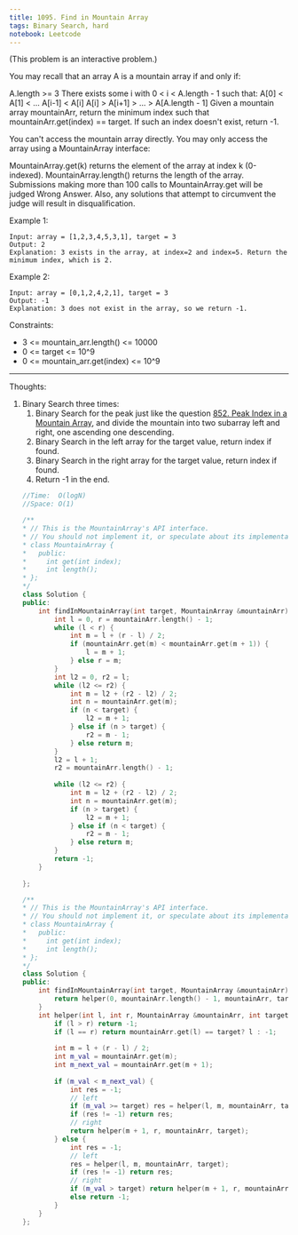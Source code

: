 ```yaml
---
title: 1095. Find in Mountain Array
tags: Binary Search, hard
notebook: Leetcode
---
```


(This problem is an interactive problem.)

You may recall that an array A is a mountain array if and only if:

A.length >= 3
There exists some i with 0 < i < A.length - 1 such that:
A[0] < A[1] < ... A[i-1] < A[i]
A[i] > A[i+1] > ... > A[A.length - 1]
Given a mountain array mountainArr, return the minimum index such that mountainArr.get(index) == target.  If such an index doesn't exist, return -1.

You can't access the mountain array directly.  You may only access the array using a MountainArray interface:

MountainArray.get(k) returns the element of the array at index k (0-indexed).
MountainArray.length() returns the length of the array.
Submissions making more than 100 calls to MountainArray.get will be judged Wrong Answer.  Also, any solutions that attempt to circumvent the judge will result in disqualification.

 

Example 1:
```
Input: array = [1,2,3,4,5,3,1], target = 3
Output: 2
Explanation: 3 exists in the array, at index=2 and index=5. Return the minimum index, which is 2.
```
Example 2:
```
Input: array = [0,1,2,4,2,1], target = 3
Output: -1
Explanation: 3 does not exist in the array, so we return -1.
 ```

Constraints:

- 3 <= mountain_arr.length() <= 10000
- 0 <= target <= 10^9
- 0 <= mountain_arr.get(index) <= 10^9

----------
Thoughts:
1. Binary Search three times:
    1. Binary Search for the peak just like the question [852. Peak Index in a Mountain Array](https://leetcode.com/problems/peak-index-in-a-mountain-array/), and divide the mountain into two subarray left and right, one ascending one descending.
    2. Binary Search in the left array for the target value, return index if found.
    3. Binary Search in the right array for the target value,
    return index if found.
    4. Return -1 in the end.
    ```c++
    //Time:  O(logN)
    //Space: O(1)

    /**
    * // This is the MountainArray's API interface.
    * // You should not implement it, or speculate about its implementation
    * class MountainArray {
    *   public:
    *     int get(int index);
    *     int length();
    * };
    */
    class Solution {
    public:
        int findInMountainArray(int target, MountainArray &mountainArr) {
            int l = 0, r = mountainArr.length() - 1;
            while (l < r) {
                int m = l + (r - l) / 2;
                if (mountainArr.get(m) < mountainArr.get(m + 1)) {
                    l = m + 1;
                } else r = m;
            }
            int l2 = 0, r2 = l;
            while (l2 <= r2) {
                int m = l2 + (r2 - l2) / 2;
                int n = mountainArr.get(m);
                if (n < target) {
                    l2 = m + 1;
                } else if (n > target) {
                    r2 = m - 1;
                } else return m;
            }
            l2 = l + 1;
            r2 = mountainArr.length() - 1;
            
            while (l2 <= r2) {
                int m = l2 + (r2 - l2) / 2;
                int n = mountainArr.get(m);
                if (n > target) {
                    l2 = m + 1;
                } else if (n < target) {
                    r2 = m - 1;
                } else return m;
            }
            return -1;
        }
        
    };
    ```
    ```c++
    /**
    * // This is the MountainArray's API interface.
    * // You should not implement it, or speculate about its implementation
    * class MountainArray {
    *   public:
    *     int get(int index);
    *     int length();
    * };
    */
    class Solution {
    public:
        int findInMountainArray(int target, MountainArray &mountainArr) {
            return helper(0, mountainArr.length() - 1, mountainArr, target);
        }
        int helper(int l, int r, MountainArray &mountainArr, int target) {
            if (l > r) return -1;
            if (l == r) return mountainArr.get(l) == target? l : -1;
            
            int m = l + (r - l) / 2;
            int m_val = mountainArr.get(m);
            int m_next_val = mountainArr.get(m + 1);
            
            if (m_val < m_next_val) {
                int res = -1;
                // left
                if (m_val >= target) res = helper(l, m, mountainArr, target);
                if (res != -1) return res;
                // right
                return helper(m + 1, r, mountainArr, target);
            } else {
                int res = -1;
                // left
                res = helper(l, m, mountainArr, target);
                if (res != -1) return res;
                // right
                if (m_val > target) return helper(m + 1, r, mountainArr, target);
                else return -1;
            }
        }
    };
    ```